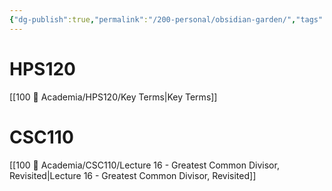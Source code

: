 ```yaml
---
{"dg-publish":true,"permalink":"/200-personal/obsidian-garden/","tags":["gardenEntry"]}
---
```



# HPS120
[[100 📒 Academia/HPS120/Key Terms\|Key Terms]]
# CSC110
[[100 📒 Academia/CSC110/Lecture 16 - Greatest Common Divisor, Revisited\|Lecture 16 - Greatest Common Divisor, Revisited]]